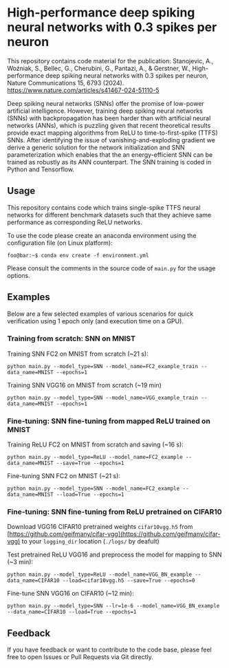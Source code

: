 # High-performance deep spiking neural networks with 0.3 spikes per neuron

This repository contains code material for the publication: Stanojevic, A., Woźniak, S., Bellec, G., Cherubini, G., Pantazi, A., &amp; Gerstner, W., High-performance deep spiking neural networks with 0.3 spikes per neuron, 
Nature Communications 15, 6793 (2024). https://www.nature.com/articles/s41467-024-51110-5

Deep spiking neural networks (SNNs) offer the promise of low-power artificial intelligence. However, training deep spiking neural networks (SNNs) with backpropagation has been harder than with artificial neural networks (ANNs), which is puzzling given that recent theoretical results provide exact mapping algorithms from ReLU to time-to-first-spike (TTFS) SNNs. After identifying the issue of vanishing-and-exploding gradient we derive a generic solution for the network initialization and SNN parameterization which enables that the an energy-efficient SNN can be trained as robustly as its ANN counterpart. The SNN training is coded in Python and Tensorflow.

## Usage
This repository contains code which trains single-spike TTFS neural networks for different benchmark datasets such that they achieve same performance as corresponding ReLU networks.

To use the code please create an anaconda environment using the configuration file (on Linux platform):
```console
foo@bar:~$ conda env create -f environment.yml
```

Please consult the comments in the source code of `main.py` for the usage options.

## Examples

Below are a few selected examples of various scenarios for quick verification using 1 epoch only (and execution time on a GPU).

### Training from scratch: SNN on MNIST 

Training SNN FC2 on MNIST from scratch (~21 s):
```
python main.py --model_type=SNN --model_name=FC2_example_train --data_name=MNIST --epochs=1
``` 
Training SNN VGG16 on MNIST from scratch (~19 min)
```
python main.py --model_type=SNN --model_name=VGG_example_train --data_name=MNIST --epochs=1
```

### Fine-tuning: SNN fine-tuning from mapped ReLU trained on MNIST

Training ReLU FC2 on MNIST from scratch and saving (~16 s):
```
python main.py --model_type=ReLU --model_name=FC2_example --data_name=MNIST --save=True --epochs=1
``` 
Fine-tuning SNN FC2 on MNIST (~21 s):
```
python main.py --model_type=SNN --model_name=FC2_example --data_name=MNIST --load=True --epochs=1
```

### Fine-tuning: SNN fine-tuning from ReLU pretrained on CIFAR10

Download VGG16 CIFAR10 pretrained weights `cifar10vgg.h5` from [https://github.com/geifmany/cifar-vgg](https://github.com/geifmany/cifar-vgg) to your `logging_dir` location (`./logs/` by deafult)

Test pretrained ReLU VGG16 and preprocess the model for mapping to SNN (~3 min):
```
python main.py --model_type=ReLU --model_name=VGG_BN_example --data_name=CIFAR10 --load=cifar10vgg.h5 --save=True --epochs=0
```

Fine-tune SNN VGG16 on CIFAR10 (~12 min):
```
python main.py --model_type=SNN --lr=1e-6 --model_name=VGG_BN_example --data_name=CIFAR10 --load=True --epochs=1
```

## Feedback
If you have feedback or want to contribute to the code base, please feel free to open Issues or Pull Requests via Git directly.
